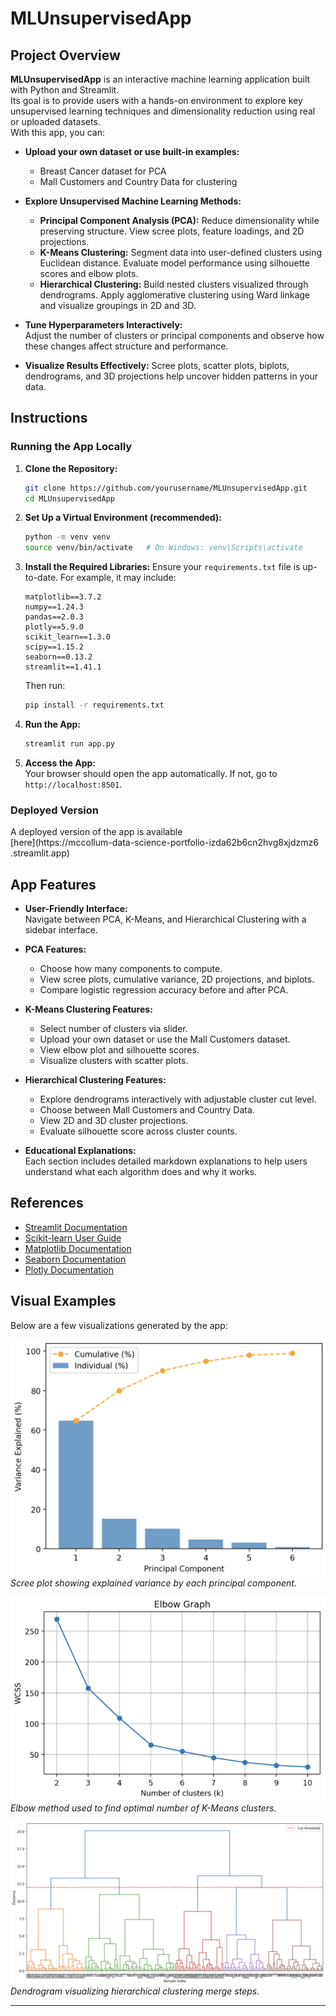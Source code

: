 # MLUnsupervisedApp

## Project Overview

**MLUnsupervisedApp** is an interactive machine learning application built with Python and Streamlit.  
Its goal is to provide users with a hands-on environment to explore key unsupervised learning techniques and dimensionality reduction using real or uploaded datasets.  
With this app, you can:

- **Upload your own dataset or use built-in examples:**  
  - Breast Cancer dataset for PCA  
  - Mall Customers and Country Data for clustering

- **Explore Unsupervised Machine Learning Methods:**
  - **Principal Component Analysis (PCA):** Reduce dimensionality while preserving structure. View scree plots, feature loadings, and 2D projections.
  - **K-Means Clustering:** Segment data into user-defined clusters using Euclidean distance. Evaluate model performance using silhouette scores and elbow plots.
  - **Hierarchical Clustering:** Build nested clusters visualized through dendrograms. Apply agglomerative clustering using Ward linkage and visualize groupings in 2D and 3D.

- **Tune Hyperparameters Interactively:**  
  Adjust the number of clusters or principal components and observe how these changes affect structure and performance.

- **Visualize Results Effectively:**
  Scree plots, scatter plots, biplots, dendrograms, and 3D projections help uncover hidden patterns in your data.

## Instructions

### Running the App Locally

1. **Clone the Repository:**
    ```bash
    git clone https://github.com/yourusername/MLUnsupervisedApp.git
    cd MLUnsupervisedApp
    ```

2. **Set Up a Virtual Environment (recommended):**
    ```bash
    python -m venv venv
    source venv/bin/activate   # On Windows: venv\Scripts\activate
    ```

3. **Install the Required Libraries:**
    Ensure your `requirements.txt` file is up-to-date. For example, it may include:
    ```
    matplotlib==3.7.2
    numpy==1.24.3
    pandas==2.0.3
    plotly==5.9.0
    scikit_learn==1.3.0
    scipy==1.15.2
    seaborn==0.13.2
    streamlit==1.41.1
    ```
    Then run:
    ```bash
    pip install -r requirements.txt
    ```

4. **Run the App:**
    ```bash
    streamlit run app.py
    ```

5. **Access the App:**  
   Your browser should open the app automatically. If not, go to `http://localhost:8501`.

### Deployed Version

A deployed version of the app is available  
[here](https://mccollum-data-science-portfolio-izda62b6cn2hvg8xjdzmz6
.streamlit.app)

## App Features

- **User-Friendly Interface:**  
  Navigate between PCA, K-Means, and Hierarchical Clustering with a sidebar interface.

- **PCA Features:**
  - Choose how many components to compute.
  - View scree plots, cumulative variance, 2D projections, and biplots.
  - Compare logistic regression accuracy before and after PCA.

- **K-Means Clustering Features:**
  - Select number of clusters via slider.
  - Upload your own dataset or use the Mall Customers dataset.
  - View elbow plot and silhouette scores.
  - Visualize clusters with scatter plots.

- **Hierarchical Clustering Features:**
  - Explore dendrograms interactively with adjustable cluster cut level.
  - Choose between Mall Customers and Country Data.
  - View 2D and 3D cluster projections.
  - Evaluate silhouette score across cluster counts.

- **Educational Explanations:**  
  Each section includes detailed markdown explanations to help users understand what each algorithm does and why it works.

## References

- [Streamlit Documentation](https://docs.streamlit.io/)
- [Scikit-learn User Guide](https://scikit-learn.org/stable/user_guide.html)
- [Matplotlib Documentation](https://matplotlib.org/stable/contents.html)
- [Seaborn Documentation](https://seaborn.pydata.org/)
- [Plotly Documentation](https://plotly.com/python/)


## Visual Examples

Below are a few visualizations generated by the app:

![Scree Plot](images/scree.png)  
*Scree plot showing explained variance by each principal component.*

![K-Means Elbow](images/elbow.png)  
*Elbow method used to find optimal number of K-Means clusters.*

![Hierarchical Dendrogram](images/dendrogram.png)  
*Dendrogram visualizing hierarchical clustering merge steps.*

---
